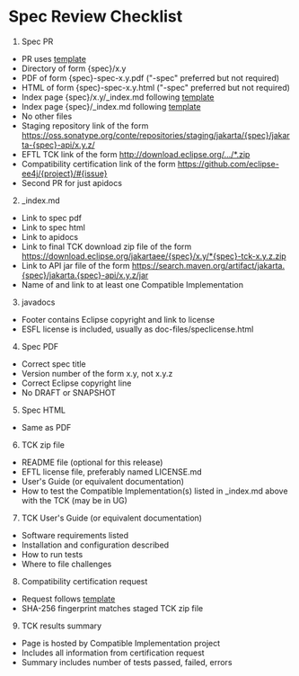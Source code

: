 # Spec Review Checklist

1. Spec PR
  * PR uses [template](https://github.com/jakartaee/specifications/blob/master/pull_request_template.md)
  * Directory of form {spec}/x.y
  * PDF of form {spec}-spec-x.y.pdf ("-spec" preferred but not required)
  * HTML of form {spec}-spec-x.y.html ("-spec" preferred but not required)
  * Index page {spec}/x.y/_index.md following [template](https://github.com/jakartaee/specification-committee/blob/master/spec_page_template.md)
  * Index page {spec}/_index.md following [template](https://github.com/jakartaee/specification-committee/blob/master/spec_index_template.md)
  * No other files
  * Staging repository link of the form https://oss.sonatype.org/conte/repositories/staging/jakarta/{spec}/jakarta-{spec}-api/x.y.z/
  * EFTL TCK link of the form http://download.eclipse.org/.../*.zip
  * Compatibility certification link of the form https://github.com/eclipse-ee4j/{project}/#{issue}
  * Second PR for just apidocs

2. _index.md
  * Link to spec pdf
  * Link to spec html
  * Link to apidocs
  * Link to final TCK download zip file of the form https://download.eclipse.org/jakartaee/{spec}/x.y/*{spec}-tck-x.y.z.zip
  * Link to API jar file of the form https://search.maven.org/artifact/jakarta.{spec}/jakarta.{spec}-api/x.y.z/jar
  * Name of and link to at least one Compatible Implementation

3. javadocs
  * Footer contains Eclipse copyright and link to license
  * ESFL license is included, usually as doc-files/speclicense.html

4. Spec PDF
  * Correct spec title
  * Version number of the form x.y, not x.y.z
  * Correct Eclipse copyright line
  * No DRAFT or SNAPSHOT

5. Spec HTML
  * Same as PDF

6. TCK zip file
  * README file (optional for this release)
  * EFTL license file, preferably named LICENSE.md
  * User's Guide (or equivalent documentation)
  * How to test the Compatible Implementation(s) listed in _index.md above with the TCK (may be in UG)

7. TCK User's Guide (or equivalent documentation)
  * Software requirements listed
  * Installation and configuration described
  * How to run tests
  * Where to file challenges

8. Compatibility certification request
  * Request follows [template](https://github.com/jakartaee/specification-committee/blob/master/compatibility-certification-request.md)
  * SHA-256 fingerprint matches staged TCK zip file

9. TCK results summary
  * Page is hosted by Compatible Implementation project
  * Includes all information from certification request
  * Summary includes number of tests passed, failed, errors
